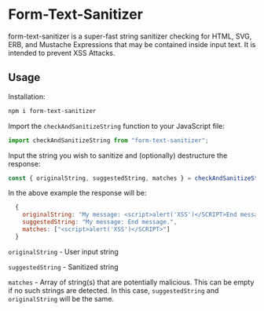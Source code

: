 # Form-Text-Sanitizer

form-text-sanitizer is a super-fast string sanitizer checking for HTML, SVG, ERB, and Mustache Expressions that may be contained inside input text. It is intended to prevent XSS Attacks.

## Usage

Installation:
```bash
npm i form-text-sanitizer
```

Import the `checkAndSanitizeString` function to your JavaScript file: 
```js
import checkAndSanitizeString from "form-text-sanitizer";
```

Input the string you wish to sanitize and (optionally) destructure the response:
```js
const { originalString, suggestedString, matches } = checkAndSanitizeString("My message: <Script>alert('XSS')</SCRIPT>End message.");
```

In the above example the response will be:
```js
  {
    originalString: "My message: <script>alert('XSS')</SCRIPT>End message.",
    suggestedString: "My message: End message.",
    matches: ["<script>alert('XSS')</SCRIPT>"]
  }
```

`originalString` - User input string

`suggestedString` - Sanitized string

`matches` - Array of string(s) that are potentially malicious. 
This can be empty if no such strings are detected. In this case, `suggestedString` and `originalString` will be the same.
